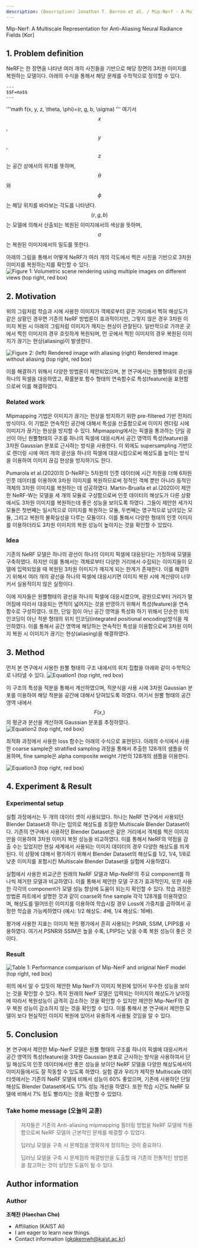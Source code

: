 ```yaml
---
description: (Description) Jonathan T. Barron et al. / Mip-Nerf - A Multiscale Representation for Anti-Aliasing Neural Radiance Fields / ICCV 2021
---
```


Mip-Nerf: A Multiscale Representation for Anti-Aliasing Neural Radiance Fields \[Kor\]


##  1. Problem definition

NeRF는 한 장면을 나타낸 여러 개의 사진들을 기반으로 해당 장면의 3차원 이미지를 복원하는 모델이다.
아래의 수식을 통해서 해당 문제를 수학적으로 정의할 수 있다.
```
---
$$F=ma$$
---
```
'''math
f(x, y, z, \theta, \phi)=(r, g, b, \sigma)
'''
여기서 $$x$$, $$y$$, $$z$$는 공간 상에서의 위치를 뜻하며, $$\theta$$와 $$\phi$$는 해당 위치를 바라보는 각도를 나타낸다. 
$$(r, g, b)$$는 모델에 의해서 산출되는 복원된 이미지에서의 색상을 뜻하며, $$\sigma$$는 복원된 이미지에서의 밀도를 뜻한다.

아래의 그림을 통해서 어떻게 NeRF가 여러 개의 각도에서 찍은 사진을 기반으로 3차원 이미지를 복원하는지를 확인할 수 있다.
![Figure 1: Volumetric scene rendering using multiple images on different views \(top right, red box\)](../../.gitbook/assets/2022spring/58/Representation.png)

## 2. Motivation

위의 그림처럼 학습과 시에 사용한 이미지가 객체로부터 같은 거리에서 찍혀 해상도가 같은 상황인 경우면 기존의 NeRF 방법론이 효과적이지만, 그렇지 않은 경우 3차원 이미지 복원 시 아래의 그림처럼 이미지가 깨지는 현상이 관찰된다.
일반적으로 가까운 곳에서 찍힌 이미지의 경우 흐릿하게 복원되며, 먼 곳에서 찍힌 이미지의 경우 복원된 이미지가 끊기는 현상(aliasing)이 발생한다.

![Figure 2: (left) Rendered image with aliasing (right) Rendered image without aliasing \(top right, red box\)](../../.gitbook/assets/2022spring/58/aliasing.png)

이를 해결하기 위해서 다양한 방법론이 제안되었으며, 본 연구에서는 원뿔형태의 광선을 하나의 픽셀을 대응하였고, 확률분포 함수 형태의 연속함수로 특성(feature)을 표현함으로써 이를 해결하였다.

### Related work

Mipmapping 기법은 이미지가 끊기는 현상을 방지하기 위한 pre-filtered 기반 전처리 방식이다. 이 기법은 연속적인 공간에 대해서 특성을 산출함으로써 이미지 렌더링 시에 이미지가 끊기는 현상을 방지할 수 있다. Mipmapping에서는 픽셀을 통과하는 단일 광선이 아닌 원뿔형태의 구조를 하나의 픽셀에 대응시켜서 공간 영역의 특성(feature)을 3차원 Gaussian 분포로 근사하는 방식을 사용한다. 이 외에도 supersampling 기반으로 렌더링 시에 여러 개의 광선을 하나의 픽셀에 대응시킴으로써 해상도를 높이는 방식을 이용하여 이미지 끊김 현상을 방지하기도 한다.

Pumarola et al.(2020)의 D-NeRF는 5차원의 인풋 데이터에 시간 차원을 더해 6차원 인풋 데이터를 이용하여 3차원 이미지를 복원하므로써 정적인 객체 뿐만 아니라 동적인 객체의 3차원 이미지를 복원하는 데 성공하였다. 
Martin-Brualla et al.(2020)이 제안한 NeRF-W는 모델을 세 개의 모듈로 구성함으로써 인풋 데이터의 해상도가 다른 상황에서도 3차원 이미지를 복원하는데 좋은 성능을 보이도록 하였다. 그들이 제안한 세가지 모듈은 첫번째는 일시적으로 이미지를 복원하는 모듈, 두번째는 영구적으로 남아있는 모듈, 그리고 복원의 불확실성을 다루는 모듈이다. 이를 통해서 다양한 형태의 인풋 이미지를 이용하더라도 3차원 이미지의 복원 성능이 높아지는 것을 확인할 수 있었다.

### Idea

기존의 NeRF 모델은 하나의 광선이 하나의 이미지 픽셀에 대응된다는 가정하에 모델을 구축하였다. 하지만 이를 통해서는 객체로부터 다양한 거리에서 수집되는 이미지들이 모델에 입력되었을 때 복원된 3차원 이미지가 깨지게 되는 한계가 존재한다. 이를 해결하기 위해서 여러 개의 광선을 하나의 픽셀에 대응시키면 이미지 복원 시에 계산량이 너무 커서 실용적이지 않은 실정이다. 

이에 저자들은 원뿔형태의 광선을 하나의 픽셀에 대응시켰으며, 광원으로부터 거리가 멀어짐에 따라서 대응되는 면적이 넓어지는 것을 반영하기 위해서 특성(feature)을 연속함수로 구성하였다. 또한, 단일 점이 아닌 공간 영역을 특성화 하기 위해서 단순한 위치 인코딩이 아닌 적분 형태의 위치 인코딩(integrated positional encoding)방식을 제안하였다. 이를 통해서 공간 영역에 해당하는 연속적인 특성을 이용함으로써 3차원 이미지 복원 시 이미지가 끊기는 현상(aliasing)을 해결하였다.

## 3. Method

먼저 본 연구에서 사용한 원뿔 형태의 구조 내에서의 위치 집합을 아래와 같이 수학적으로 나타낼 수 있다.
![Equation1 \(top right, red box\)](../../.gitbook/assets/2022spring/58/Equation1.png)

이 구조의 특성을 적분을 통해서 계산하였으며, 적분식을 사용 시에 3차원 Gaussian 분포를 이용하여 해당 적분을 공간에 대해서 닫혀있도록 하였다. 여기서 원뿔 형태의 공간 영역 내에서 $$F(x,)$$의 평균과 분산을 계산하여 Gaussian 분포를 추정하였다.
![Equation2 \(top right, red box\)](../../.gitbook/assets/2022spring/58/Equation2.png)

최적화 과정에서 사용한 loss 함수는 아래의 수식으로 표현된다. 아래의 수식에서 사용한 coarse sample은 stratified sampling 과정을 통해서 추출한 128개의 샘플을 이용하며, fine sample은 alpha composite weight 기반의 128개의 샘플을 이용한다.

![Equation3 \(top right, red box\)](../../.gitbook/assets/2022spring/58/Equation3.png)



## 4. Experiment & Result

### Experimental setup

실험 과정에서는 두 개의 데이터 셋이 사용되었다. 하나는 NeRF 연구에서 사용되던 Blender Dataset과 하나는 임의로 해상도를 조절한 Multiscale Blender Dataset이다. 기존의 연구에서 사용하던 Blender Dataset은 같은 거리에서 객체를 찍은 이미지만을 이용하여 3차원 이미지 복원 성능을 비교하였다. 이를 통해서 NeRF의 약점을 감출 수는 있었지만 현실 세계에서 사용되는 이미지 데이터의 경우 다양한 해상도를 띄게 된다. 이 상황에 대해서 평가하기 위해서 Blender Dataset의 해상도를 1/2, 1/4, 1/8로 낮춘 이미지를 포함시킨 Multiscale Blender Dataset을 실험에 사용하였다.

실험에서 사용한 비교군은 원래의 NeRF 모델과 Mip-NeRF의 주요 component를 하나씩 제거한 모델과 비교하였다. 이를 통해서 제안한 모델 구조가 효과적인지, 또한 사용한 각각의 component가 모델 성능 향상에 도움이 되는지 확인할 수 있다. 학습 과정은 방법론 파트에서 설명한 것과 같이 coarse와 fine sample 각각 128개를 이용하였으며, 해상도를 떨어뜨린 이미지를 이용하여 학습시킬 경우 Loss에 가중치를 곱하여서 공정한 학습을 가능케하였다 (예시: 1/2 해상도: 4배, 1/4 해상도: 16배).

평가에 사용한 지표는 이미지 복원 평가에서 흔히 사용되는 PSNR, SSIM, LPIPS를 사용하였다. 여기서 PSNR와 SSIM은 높을 수록, LPIPS는 낮을 수록 복원 성능이 좋은 것이다.

### Result

![Table 1: Performance comparison of Mip-NerF and original NerF model \(top right, red box\)](../../.gitbook/assets/2022spring/58/Results.png)

위의 에서 알 수 있듯이 제안한 Mip NerF가 이미지 복원에 있어서 우수한 성능을 보이는 것을 확인할 수 있다. 특히 원래의 NerF 모델은 입력되는 이미지의 해상도가 낮아짐에 따라서 복원성능이 급격히 감소하는 것을 확인할 수 있지만 제안한 Mip-NerF의 경우 복원 성능이 감소하지 않는 것을 확인할 수 있다. 이를 통해서 본 연구에서 제안한 모델이 보다 현실적인 이미지 복원에 있어서 유용하게 사용될 것임을 알 수 있다.


## 5. Conclusion

본 연구에서 제안한 Mip-NerF 모델은 원뿔 형태의 구조를 하나의 픽셀에 대응시켜서 공간 영역의 특성(feature)을 3차원 Gaussian 분포로 근사하는 방식을 사용하여서 단일 해상도의 인풋 데이터에서만 좋은 성능을 보이던 NeRF 모델을 다양한 해상도에서의 이미지들에서도 잘 작동할 수 있도록 하였다. 실험 결과 우리가 제작한 Multiscale 데이터셋에서는 기존의 NeRF 모델에 비해서 성능이 60% 좋았으며, 기존에 사용하던 단일 해상도 Blender Dataset에서도 17% 성능 개선을 하였다. 또한 학습 시간도 NeRF 모델에 비해서 7% 정도 빨라지는 것을 확인할 수 있었다.

### Take home message \(오늘의 교훈\)

> 저자들은 기존의 Anti-aliasing mipmapping 필터링 방법을 NeRF 모델에 적용함으로써 NeRF 모델의 근본적인 문제를 해결할 수 있었다.
>
> 딥러닝 모델을 구축 시 문제점을 명확하게 정의하는 것이 중요하다.
>
> 딥러닝 모델을 구축 시 문제점의 해결방안을 도출할 때 기존의 전통적인 방법론을 참고하는 것이 상당한 도움이 될 수 있다.

## Author information

### Author

**조해찬 \(Haechan Cho\)** 

* Affiliation \(KAIST AI\)
* I am eager to learn new things.
* Contact information \(gkqkemwh@kaist.ac.kr\)


